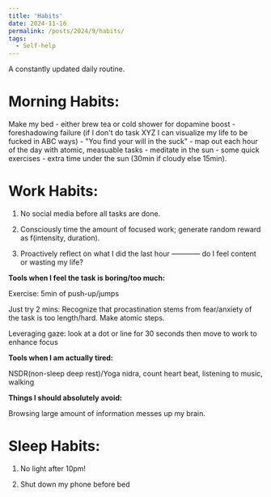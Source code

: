 ```yaml
---
title: 'Habits'
date: 2024-11-16
permalink: /posts/2024/9/habits/
tags:
  - Self-help
---
```


A constantly updated daily routine.

Morning Habits:
===
Make my bed - either brew tea or cold shower for dopamine boost - foreshadowing failure (if I don't do task XYZ I can visualize my life to be fucked in ABC ways) - "You find your will in the suck" - map out each hour of the day with atomic, measuable tasks - meditate in the sun - some quick exercises - extra time under the sun (30min if cloudy else 15min). 

Work Habits:
===

1. No social media before all tasks are done.

2. Consciously time the amount of focused work; generate random reward as f(intensity, duration).
  
3. Proactively reflect on what I did the last hour ———— do I feel content or wasting my life?


**Tools when I feel the task is boring/too much:**


Exercise: 5min of push-up/jumps


Just try 2 mins: Recognize that procastination stems from fear/anxiety of the task is too length/hard. Make atomic steps.


Leveraging gaze: look at a dot or line for 30 seconds then move to work to enhance focus


**Tools when I am actually tired:**


NSDR(non-sleep deep rest)/Yoga nidra, count heart beat, listening to music, walking


**Things I should absolutely avoid:**


Browsing large amount of information messes up my brain.


Sleep Habits:
===
1. No light after 10pm!

2. Shut down my phone before bed



